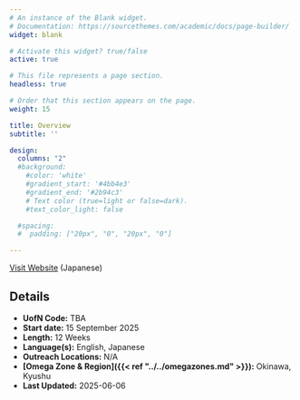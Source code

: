 ```yaml
---
# An instance of the Blank widget.
# Documentation: https://sourcethemes.com/academic/docs/page-builder/
widget: blank

# Activate this widget? true/false
active: true

# This file represents a page section.
headless: true

# Order that this section appears on the page.
weight: 15

title: Overview
subtitle: ''

design:
  columns: "2"
  #background:
    #color: 'white'
    #gradient_start: '#4bb4e3'
    #gradient_end: '#2b94c3'
    # Text color (true=light or false=dark).
    #text_color_light: false

  #spacing:
  #  padding: ["20px", "0", "20px", "0"]

---
```


[Visit Website](https://www.ywamokinawa.org/) (Japanese)

## Details

* **UofN Code:** TBA
* **Start date:** 15 September 2025
* **Length:** 12 Weeks
* **Language(s):** English, Japanese
* **Outreach Locations:** N/A
* **[Omega Zone & Region]({{< ref "../../omegazones.md" >}}):** Okinawa, Kyushu
* **Last Updated:** 2025-06-06
